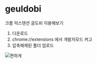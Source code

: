 # geuldobi

크롬 익스텐션 글도비 이용해보기
1. 다운로드
2. chrome://extensions 에서 개발자모드 켜고
3. 압축해제된 폴더 업로드

![편하게](https://github.com/comgongdaeng/geuldobi/assets/109388787/7ace29ef-97db-446d-9b3f-93d9086e2191)
